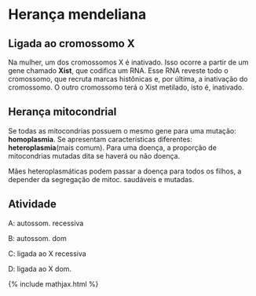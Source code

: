 # Herança mendeliana

## Ligada ao cromossomo X

Na mulher, um dos cromossomos  X é inativado. Isso ocorre a partir de um gene chamado **Xist**, que codifica um RNA. Esse RNA reveste todo o cromossomo, que recruta marcas histônicas e, por última, a inativação do cromossomo. O outro cromossomo terá o Xist metilado, isto é, inativado.

## Herança mitocondrial

Se todas as mitocondrias possuem o mesmo gene para uma mutação: **homoplasmia**. Se apresentam características diferentes: **heteroplasmia**(mais comum). Para uma doença, a proporção de mitocondrias mutadas dita se haverá ou não doença.

Mães heteroplasmáticas podem passar a doença para todos os filhos, a depender da segregação de mitoc. saudáveis e mutadas.

## Atividade

A: autossom. recessiva

B:	autossom. dom

C: ligada ao X recessiva

D: ligada ao X dom.

{% include mathjax.html %}